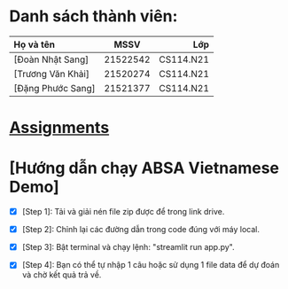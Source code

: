 # Danh sách thành viên:
| Họ và tên      | MSSV | Lớp     |
| :---        |    :----:   |          ---: |
| [Đoàn Nhật Sang]  | 21522542       | CS114.N21   |
| [Trương Văn Khải]   | 21520274        | CS114.N21      |
| [Đặng Phước Sang] | 21521377 | CS114.N21 |
# [Assignments](https://github.com/dnsang1611/CS114.N21-KHNT/tree/master/final-project)

# [Hướng dẫn chạy ABSA Vietnamese Demo]
- [x] [Step 1]: Tải và giải nén file zip được để trong link drive.
- [x] [Step 2]: Chỉnh lại các đường dẫn trong code đúng với máy local.
- [x] [Step 3]: Bật terminal và chạy lệnh: "streamlit run app.py".
- [x] [Step 4]: Bạn có thể tự nhập 1 câu hoặc sử dụng 1 file data để dự đoán và chờ kết quả trả về.

